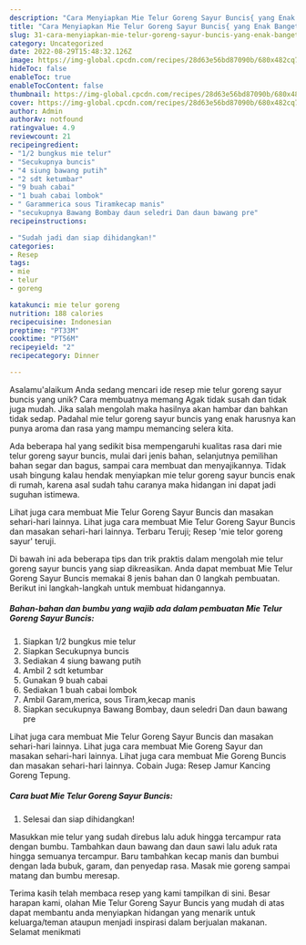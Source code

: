 ```yaml
---
description: "Cara Menyiapkan Mie Telur Goreng Sayur Buncis{ yang Enak Banget"
title: "Cara Menyiapkan Mie Telur Goreng Sayur Buncis{ yang Enak Banget"
slug: 31-cara-menyiapkan-mie-telur-goreng-sayur-buncis-yang-enak-banget
category: Uncategorized
date: 2022-08-29T15:48:32.126Z
image: https://img-global.cpcdn.com/recipes/28d63e56bd87090b/680x482cq70/mie-telur-goreng-sayur-buncis-foto-resep-utama.jpg
hideToc: false
enableToc: true
enableTocContent: false
thumbnail: https://img-global.cpcdn.com/recipes/28d63e56bd87090b/680x482cq70/mie-telur-goreng-sayur-buncis-foto-resep-utama.jpg
cover: https://img-global.cpcdn.com/recipes/28d63e56bd87090b/680x482cq70/mie-telur-goreng-sayur-buncis-foto-resep-utama.jpg
author: Admin
authorAv: notfound
ratingvalue: 4.9
reviewcount: 21
recipeingredient:
- "1/2 bungkus mie telur"
- "Secukupnya buncis"
- "4 siung bawang putih"
- "2 sdt ketumbar"
- "9 buah cabai"
- "1 buah cabai lombok"
- " Garammerica sous Tiramkecap manis"
- "secukupnya Bawang Bombay daun seledri Dan daun bawang pre"
recipeinstructions:

- "Sudah jadi dan siap dihidangkan!"
categories:
- Resep
tags:
- mie
- telur
- goreng

katakunci: mie telur goreng 
nutrition: 188 calories
recipecuisine: Indonesian
preptime: "PT33M"
cooktime: "PT56M"
recipeyield: "2"
recipecategory: Dinner

---
```



Asalamu'alaikum Anda sedang mencari ide resep mie telur goreng sayur buncis yang unik? Cara membuatnya memang Agak tidak susah dan tidak juga mudah. Jika salah mengolah maka hasilnya akan hambar dan bahkan tidak sedap. Padahal mie telur goreng sayur buncis yang enak harusnya kan punya aroma dan rasa yang mampu memancing selera kita.


Ada beberapa hal yang sedikit bisa mempengaruhi kualitas rasa dari mie telur goreng sayur buncis, mulai dari jenis bahan, selanjutnya pemilihan bahan segar dan bagus, sampai cara membuat dan menyajikannya. Tidak usah bingung kalau hendak menyiapkan mie telur goreng sayur buncis enak di rumah, karena asal sudah tahu caranya maka hidangan ini dapat jadi suguhan istimewa.

Lihat juga cara membuat Mie Telur Goreng Sayur Buncis dan masakan sehari-hari lainnya. Lihat juga cara membuat Mie Telur Goreng Sayur Buncis dan masakan sehari-hari lainnya. Terbaru Teruji; Resep &#39;mie telor goreng sayur&#39; teruji.


Di bawah ini ada beberapa tips dan trik praktis dalam mengolah mie telur goreng sayur buncis yang siap dikreasikan. Anda dapat membuat Mie Telur Goreng Sayur Buncis memakai 8 jenis bahan dan 0 langkah pembuatan. Berikut ini langkah-langkah untuk membuat hidangannya.

<!--inarticleads1-->

##### Bahan-bahan dan bumbu yang wajib ada dalam pembuatan Mie Telur Goreng Sayur Buncis:

1. Siapkan 1/2 bungkus mie telur
1. Siapkan Secukupnya buncis
1. Sediakan 4 siung bawang putih
1. Ambil 2 sdt ketumbar
1. Gunakan 9 buah cabai
1. Sediakan 1 buah cabai lombok
1. Ambil  Garam,merica, sous Tiram,kecap manis
1. Siapkan secukupnya Bawang Bombay, daun seledri Dan daun bawang pre


Lihat juga cara membuat Mie Telur Goreng Sayur Buncis dan masakan sehari-hari lainnya. Lihat juga cara membuat Mie Goreng Sayur dan masakan sehari-hari lainnya. Lihat juga cara membuat Mie Goreng Buncis dan masakan sehari-hari lainnya. Cobain Juga: Resep Jamur Kancing Goreng Tepung. 

<!--inarticleads2-->

##### Cara buat Mie Telur Goreng Sayur Buncis:


1. Selesai dan siap dihidangkan!

Masukkan mie telur yang sudah direbus lalu aduk hingga tercampur rata dengan bumbu. Tambahkan daun bawang dan daun sawi lalu aduk rata hingga semuanya tercampur. Baru tambahkan kecap manis dan bumbui dengan lada bubuk, garam, dan penyedap rasa. Masak mie goreng sampai matang dan bumbu meresap. 

Terima kasih telah membaca resep yang kami tampilkan di sini. Besar harapan kami, olahan Mie Telur Goreng Sayur Buncis yang mudah di atas dapat membantu anda menyiapkan hidangan yang menarik untuk keluarga/teman ataupun menjadi inspirasi dalam berjualan makanan. Selamat menikmati
